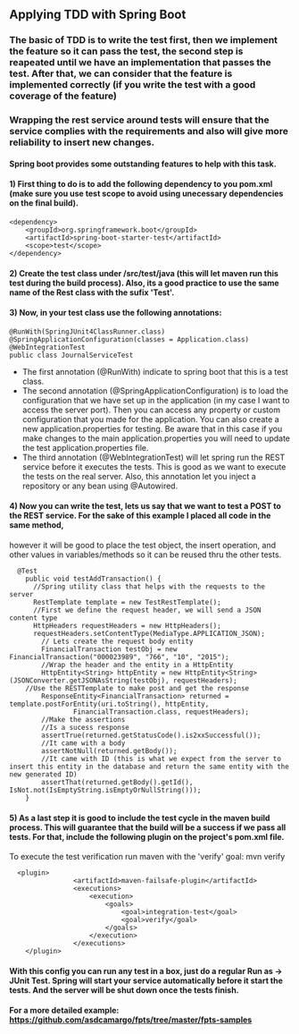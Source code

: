 ## Applying TDD with Spring Boot
### The basic of TDD is to write the test first, then we implement the feature so it can pass the test, the second step is reapeated until we have an implementation that passes the test. After that, we can consider that the feature is implemented correctly (if you write the test with a good coverage of the feature)
### Wrapping the rest service around tests will ensure that the service complies with the requirements and also will give more reliability to insert new changes. 

#### Spring boot provides some outstanding features to help with this task.
#### 1) First thing to do is to add the following dependency to you pom.xml (make sure you use test scope to avoid using unecessary dependencies on the final build).
```
<dependency>
	<groupId>org.springframework.boot</groupId>
	<artifactId>spring-boot-starter-test</artifactId>
	<scope>test</scope>
</dependency>
```

#### 2) Create the test class under /src/test/java (this will let maven run this test during the build process). Also, its a good practice to use the same name of the Rest class with the sufix 'Test'.

#### 3) Now, in your test class use the following annotations:
```
@RunWith(SpringJUnit4ClassRunner.class)
@SpringApplicationConfiguration(classes = Application.class)
@WebIntegrationTest
public class JournalServiceTest 
```
  - The first annotation (@RunWith) indicate to spring boot that this is a test class.
  - The second annotation (@SpringApplicationConfiguration) is to load the configuration that we have set up in the application (in my case I want to access the server port). Then you can access any property or custom configuration that you made for the application.
  You can also create a new application.properties for testing. Be aware that in this case if you make changes to the main application.properties you will need to update the test application.properties file. 
  - The third annotation (@WebIntegrationTest) will let spring run the REST service before it executes the tests. This is good as we want to execute the tests on the real server. Also, this annotation let you inject a repository or any bean using @Autowired.

#### 4) Now you can write the test, lets us say that we want to test a POST to the REST service. For the sake of this example I placed all code in the same method, 
however it will be good to place the test object, the insert operation, and other values in variables/methods so it can be reused thru the other tests.

```
  @Test
	public void testAddTransaction() {
	  //Spring utility class that helps with the requests to the server
	  RestTemplate template = new TestRestTemplate();
	  //First we define the request header, we will send a JSON content type 
	  HttpHeaders requestHeaders = new HttpHeaders();
	  requestHeaders.setContentType(MediaType.APPLICATION_JSON);
		// Lets create the request body entity
		FinancialTransaction testObj = new FinancialTransaction("000023989", "766", "10", "2015");
		//Wrap the header and the entity in a HttpEntity
		HttpEntity<String> httpEntity = new HttpEntity<String>(JSONConverter.getJSONAsString(testObj), requestHeaders);
    //Use the RESTTemplate to make post and get the response
		ResponseEntity<FinancialTransaction> returned = template.postForEntity(uri.toString(), httpEntity,
				FinancialTransaction.class, requestHeaders);
		//Make the assertions
		//Is a sucess response
		assertTrue(returned.getStatusCode().is2xxSuccessful());
		//It came with a body
		assertNotNull(returned.getBody());
		//It came with ID (this is what we expect from the server to insert this entity in the database and return the same entity with the new generated ID)
		assertThat(returned.getBody().getId(), IsNot.not(IsEmptyString.isEmptyOrNullString()));
	}
```
#### 5) As a last step it is good to include the test cycle in the maven build process. This will guarantee that the build will be a success if we pass all tests. For that, include the following plugin on the project's pom.xml file.
To execute the test verification run maven with the 'verify' goal: mvn verify
```
  <plugin>
				<artifactId>maven-failsafe-plugin</artifactId>
				<executions>
					<execution>
						<goals>
							<goal>integration-test</goal>
							<goal>verify</goal>
						</goals>
					</execution>
				</executions>
	</plugin>
```
#### With this config you can run any test in a box, just do a regular Run as -> JUnit Test. Spring will start your service automatically before it start the tests. And the server will be shut down once the tests finish.

#### For a more detailed example: https://github.com/asdcamargo/fpts/tree/master/fpts-samples
